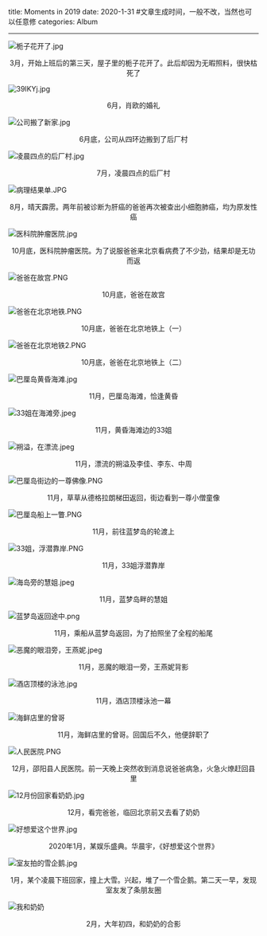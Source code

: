 title: Moments in 2019
date: 2020-1-31  #文章生成时间，一般不改，当然也可以任意修
categories: Album

---

![栀子花开了.jpg](https://i.loli.net/2020/02/16/hJouVSdvXxDCtsR.jpg)
<center>3月，开始上班后的第三天，屋子里的栀子花开了。此后却因为无暇照料，很快枯死了</center>

![39IKYj.jpg](https://s2.ax1x.com/2020/02/17/39IKYj.jpg)
<center>6月，肖欧的婚礼</center>

![公司搬了新家.jpg](https://i.loli.net/2020/02/16/5LbAUCvGHW6Prql.jpg)
<center>6月底，公司从四环边搬到了后厂村</center>

![凌晨四点的后厂村.jpg](https://i.loli.net/2020/02/16/JuBCmV5lQIOqdwW.jpg)
<center>7月，凌晨四点的后厂村</center>

![病理结果单.JPG](https://i.loli.net/2020/02/17/nMeD64uXILysckS.jpg)
<center>8月，晴天霹雳。两年前被诊断为肝癌的爸爸再次被查出小细胞肺癌，均为原发性癌</center>

![医科院肿瘤医院.jpg](https://i.loli.net/2020/02/16/lngfEqUTwSAIxsD.jpg)
<center>10月底，医科院肿瘤医院。为了说服爸爸来北京看病费了不少劲，结果却是无功而返</center>

![爸爸在故宫.PNG](https://i.loli.net/2020/02/16/5Kn8fVyPmpUWJa1.png)
<center>10月底，爸爸在故宫</center>

![爸爸在北京地铁.PNG](https://i.loli.net/2020/02/16/nHDR5bM2YGBhWoq.png)
<center>10月底，爸爸在北京地铁上（一）</center>

![爸爸在北京地铁2.PNG](https://i.loli.net/2020/02/16/nQmD9NVvWxcMXbE.png)
<center>10月底，爸爸在北京地铁上（二）</center>

![巴厘岛黄昏海滩.jpg](https://s2.ax1x.com/2020/02/17/39HfVf.jpg)
<center>11月，巴厘岛海滩，恰逢黄昏</center>

![33姐在海滩旁.jpeg](https://i.loli.net/2020/02/17/f5xlErvjZuIsUe1.jpg)
<center>11月，黄昏海滩边的33姐</center>

![朔溢，在漂流.jpeg](https://i.loli.net/2020/02/16/bT7ksCn1Av8VUBR.jpg)
<center>11月，漂流的朔溢及李佳、李东、中周</center>

![巴厘岛街边的一尊佛像.PNG](https://i.loli.net/2020/02/16/ZqVdFr2sCwzpjEt.png)
<center>11月，草草从德格拉朗梯田返回，街边看到一尊小僧童像</center>

![巴厘岛船上一瞥.PNG](https://i.loli.net/2020/02/16/R1zAcM5SdiIps6y.png)
<center>11月，前往蓝梦岛的轮渡上</center>

![33姐，浮潜靠岸.PNG](https://i.loli.net/2020/02/16/tOdQ5wuqyPLBWnV.png)
<center>11月，33姐浮潜靠岸</center>

![海岛旁的慧姐.jpeg](https://i.loli.net/2020/02/16/Pwo6i2pqSVThL1v.jpg)
<center>11月，蓝梦岛畔的慧姐</center>

![蓝梦岛返回途中.png](https://s2.ax1x.com/2020/02/17/39Ij9s.png)
<center>11月，乘船从蓝梦岛返回，为了拍照坐了全程的船尾</center>

![恶魔的眼泪旁，王燕妮.jpeg](https://i.loli.net/2020/02/16/YWnXiGqBIdfJap4.jpg)
<center>11月，恶魔的眼泪一旁，王燕妮背影</center>

![酒店顶楼的泳池.jpg](https://i.loli.net/2020/02/17/2tOKaQHmjYFVn8k.jpg)
<center>11月，酒店顶楼泳池一幕</center>

![海鲜店里的曾哥](https://s2.ax1x.com/2020/02/17/39I360.jpg)
<center>11月，海鲜店里的曾哥。回国后不久，他便辞职了</center>

![人民医院.PNG](https://i.loli.net/2020/02/16/xOeKYopXwU3sHyn.png)
<center>12月，邵阳县人民医院。前一天晚上突然收到消息说爸爸病急，火急火燎赶回县里</center>

![12月份回家看奶奶.jpg](https://i.loli.net/2020/02/16/nXbdF1Br6UI7Pef.jpg)
<center>12月，看完爸爸，临回北京前又去看了奶奶</center>

![好想爱这个世界.jpg](https://i.loli.net/2020/02/16/MCkUdPGctH61YI7.jpg)
<center>2020年1月，某娱乐盛典。华晨宇，《好想爱这个世界》</center>

![室友拍的雪企鹅.jpg](https://i.loli.net/2020/02/16/lWU3c8uy4SPOon6.jpg)
<center>1月，某个凌晨下班回家，撞上大雪。兴起，堆了一个雪企鹅。第二天一早，发现室友发了条朋友圈</center>

![我和奶奶](https://s2.ax1x.com/2020/02/17/39IMfs.png)
<center>2月，大年初四，和奶奶的合影</center>



